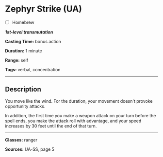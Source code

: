 # Zephyr Strike (UA)

- [ ] Homebrew

***1st-level transmutation***

**Casting Time:** bonus action

**Duration:** 1 minute

**Range:** self

**Tags:** verbal, concentration

---

## Description
You move like the wind. For the duration, your movement doesn't provoke opportunity attacks.

In addition, the first time you make a weapon attack on your turn before the spell ends, you make the attack roll with advantage, and your speed increases by 30 feet until the end of that turn.

---

**Classes:** ranger

**Sources:** UA-SS, page 5
